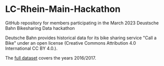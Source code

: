 # LC-Rhein-Main-Hackathon
GitHub repository for members participating in the March 2023  Deustsche Bahn Bikesharing Data hackathon

Deutsche Bahn provides historical data for its bike sharing service "Call a Bike" under an open license (Creative Commons Attribution 4.0 International CC BY 4.0.).

The [full dataset](https://data.deutschebahn.com/dataset/data-call-a-bike.html) covers the years 2016/2017.
